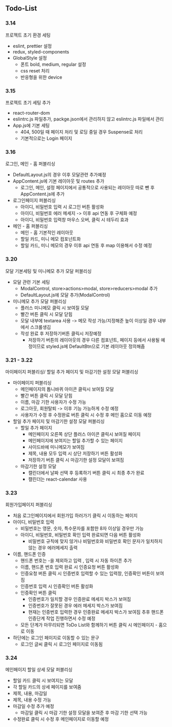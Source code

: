 ## Todo-List

### 3.14

프로젝트 초기 환경 세팅

- eslint, prettier 설정
- redux, styled-components
- GlobalStyle 설정
  - 폰트 bold, medium, regular 설정
  - css reset 처리
  - 반응형을 위한 device

### 3.15

프로젝트 초기 세팅 추가

- react-router-dom
- eslintrc.js 파일추가, packge.json에서 관리하지 않고 eslintrc.js 파일에서 관리
- App.js에 기본 세팅
  - 404, 500일 때 페이지 처리 및 로딩 중일 경우 Suspense로 처리
  - 기본적으로는 Login 페이지

### 3.16

로그인, 메인 - 홈 퍼블리싱

- DefaultLayout.js의 경우 이후 모달관련 추가예정
- AppContent.js에 기본 레이아웃 및 routes 추가
  - 로그인, 메인, 설정 페이지에서 공통적으로 사용되는 레이아웃 따로 뺀 후 AppContent.js에 추가
- 로그인페이지 퍼블리싱
  - 아이디, 비밀번호 입력 시 로그인 버튼 활성화
  - 아이디, 비밀번호 에러 메세지 -> 이후 api 연동 후 구체화 예정
  - 아이디, 비밀번호 입력창 마우스 오버, 클릭 시 테두리 효과
- 메인 - 홈 퍼블리싱
  - 메인 - 홈 기본적인 레이아웃
  - 할일 카드, 미니 메모 컴포넌트화
  - 할일 카드, 미니 메모의 경우 이후 api 연동 후 map 이용해서 수정 예정

### 3.20

모달 기본세팅 및 미니메모 추가 모달 퍼블리싱

- 모달 관련 기본 세팅
  - ModalControl, store>actions>modal, store>reducers>modal 추가
  - DefaultLayout.js에 모달 추가(ModalControl)
- 미니메모 추가 모달 퍼블리싱
  - 플러스 미니메모 클릭 시 보여질 모달
  - 빨간 버튼 클릭 시 모달 닫힘
  - 모달 내부에 textarea 사용 -> 메모 작성 가능/지정해준 높이 이상일 경우 내부에서 스크롤생김
  - 작성 완료 후 저장하기버튼 클릭시 저장예정
    - 저장하기 버튼의 레이아웃의 경우 다른 컴포넌트, 페이지 등에서 사용될 예정이므로 styled.js에 DefaultBtn으로 기본 레이아웃 정의해줌

### 3.21 - 3.22

마이페이지 퍼블리싱/ 할일 추가 페이지 및 마감기한 설정 모달 퍼블리싱

- 마이페이지 퍼블리싱
  - 메인페이지의 톱니바퀴 아이콘 클릭시 보여질 모달
  - 빨간 버튼 클릭 시 모달 닫힘
  - 이름, 마감 기한 사용자가 수정 가능
  - 로그아웃, 회원탈퇴 -> 이후 기능 가능하게 수정 예정
  - 사용자가 수정 후 수정완료 버튼 클릭 시 수정 후 메인 홈으로 이동 예정
- 할일 추가 페이지 및 마감기한 설정 모달 퍼블리싱
  - 할일 추가 페이지
    - 메인페이지 오른쪽 상단 플러스 아이콘 클릭시 보여질 페이지
    - 메인페이지에 보여지는 할일 추가할 수 있는 페이지
    - 사이드바에 미니메모가 보여짐
    - 제목, 내용 모두 입력 시 상단 저장하기 버튼 활성화
    - 저장하기 버튼 클릭 시 마감기한 설정 모달이 보여짐
  - 마감기한 설정 모달
    - 캘린더에서 날짜 선택 후 등록하기 버튼 클릭 시 최종 추가 완료
    - 캘린더는 react-calendar 사용

### 3.23

회원가입페이지 퍼블리싱

- 처음 로그인페이지에서 회원가입 하러가기 클릭 시 이동하는 페이지
- 아이디, 비밀번호 입력
  - 비밀번호는 영문, 숫자, 특수문자를 포함한 8자 이상일 경우만 가능
  - 아이디, 비밀번호, 비밀번호 확인 입력 완료되면 다음 버튼 활성화
    - 비밀번호 규칙에 맞지 않거나 비밀번호와 비밀번호 확인 문자가 일치하지 않는 경우 에러메세지 출력
- 이름, 핸드폰 인증
  - 핸드폰 번호는 -을 제외하고 입력 , 입력 시 자동 하이픈 추가
  - 이름, 핸드폰 번호 입력 완료 시 인증요청 버튼 활성화
  - 인증요청 버튼 클릭 시 인증번호 입력할 수 있는 입력창, 인증확인 버튼이 보여짐
  - 인증번호 입력 시 인증확인 버튼 활성화
  - 인증확인 버튼 클릭
    - 인증번호가 일치할 경우 인증완료 메세지 박스가 보여짐
    - 인증번호가 잘못된 경우 에러 메세지 박스가 보여짐
    - 현재는 인증번호 입력한 경우 인증완료 메세지 박스가 보여짐 추후 핸드폰 인증단계 작업 진행하면서 수정 예정
  - 모든 단계가 마무리되면 ToDo List와 함께하기 버튼 클릭 시 메인페이지 - 홈으로 이동
- 하단에는 로그인 페이지로 이동할 수 있는 문구
  - 로그인 글씨 클릭 시 로그인 페이지로 이동됨

### 3.24

메인페이지 할일 상세 모달 퍼블리싱

- 할일 카드 클릭 시 보여지는 모달
- 각 할일 카드의 상세 페이지를 보여줌
- 제목, 내용, 마감일
- 제목, 내용 수정 가능
- 마감일 수정 추가 예정
  - 마감일 클릭 시 마감 기한 설정 모달을 보여준 후 마감 기한 선택 가능
- 수정완료 클릭 시 수정 후 메인페이지로 이동할 예정
